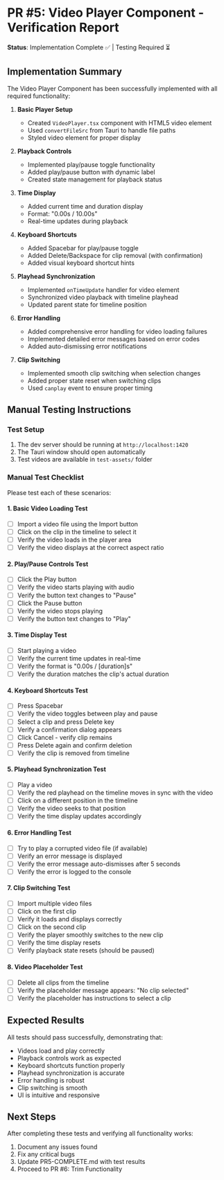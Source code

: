 # PR #5: Video Player Component - Verification Report

**Status**: Implementation Complete ✅ | Testing Required ⏳

## Implementation Summary

The Video Player Component has been successfully implemented with all required functionality:

1. **Basic Player Setup**
   - Created `VideoPlayer.tsx` component with HTML5 video element
   - Used `convertFileSrc` from Tauri to handle file paths
   - Styled video element for proper display

2. **Playback Controls**
   - Implemented play/pause toggle functionality
   - Added play/pause button with dynamic label
   - Created state management for playback status

3. **Time Display**
   - Added current time and duration display
   - Format: "0.00s / 10.00s"
   - Real-time updates during playback

4. **Keyboard Shortcuts**
   - Added Spacebar for play/pause toggle
   - Added Delete/Backspace for clip removal (with confirmation)
   - Added visual keyboard shortcut hints

5. **Playhead Synchronization**
   - Implemented `onTimeUpdate` handler for video element
   - Synchronized video playback with timeline playhead
   - Updated parent state for timeline position

6. **Error Handling**
   - Added comprehensive error handling for video loading failures
   - Implemented detailed error messages based on error codes
   - Added auto-dismissing error notifications

7. **Clip Switching**
   - Implemented smooth clip switching when selection changes
   - Added proper state reset when switching clips
   - Used `canplay` event to ensure proper timing

## Manual Testing Instructions

### Test Setup
1. The dev server should be running at `http://localhost:1420`
2. The Tauri window should open automatically
3. Test videos are available in `test-assets/` folder

### Manual Test Checklist

Please test each of these scenarios:

#### 1. Basic Video Loading Test
- [ ] Import a video file using the Import button
- [ ] Click on the clip in the timeline to select it
- [ ] Verify the video loads in the player area
- [ ] Verify the video displays at the correct aspect ratio

#### 2. Play/Pause Controls Test
- [ ] Click the Play button
- [ ] Verify the video starts playing with audio
- [ ] Verify the button text changes to "Pause"
- [ ] Click the Pause button
- [ ] Verify the video stops playing
- [ ] Verify the button text changes to "Play"

#### 3. Time Display Test
- [ ] Start playing a video
- [ ] Verify the current time updates in real-time
- [ ] Verify the format is "0.00s / [duration]s"
- [ ] Verify the duration matches the clip's actual duration

#### 4. Keyboard Shortcuts Test
- [ ] Press Spacebar
- [ ] Verify the video toggles between play and pause
- [ ] Select a clip and press Delete key
- [ ] Verify a confirmation dialog appears
- [ ] Click Cancel - verify clip remains
- [ ] Press Delete again and confirm deletion
- [ ] Verify the clip is removed from timeline

#### 5. Playhead Synchronization Test
- [ ] Play a video
- [ ] Verify the red playhead on the timeline moves in sync with the video
- [ ] Click on a different position in the timeline
- [ ] Verify the video seeks to that position
- [ ] Verify the time display updates accordingly

#### 6. Error Handling Test
- [ ] Try to play a corrupted video file (if available)
- [ ] Verify an error message is displayed
- [ ] Verify the error message auto-dismisses after 5 seconds
- [ ] Verify the error is logged to the console

#### 7. Clip Switching Test
- [ ] Import multiple video files
- [ ] Click on the first clip
- [ ] Verify it loads and displays correctly
- [ ] Click on the second clip
- [ ] Verify the player smoothly switches to the new clip
- [ ] Verify the time display resets
- [ ] Verify playback state resets (should be paused)

#### 8. Video Placeholder Test
- [ ] Delete all clips from the timeline
- [ ] Verify the placeholder message appears: "No clip selected"
- [ ] Verify the placeholder has instructions to select a clip

## Expected Results

All tests should pass successfully, demonstrating that:
- Videos load and play correctly
- Playback controls work as expected
- Keyboard shortcuts function properly
- Playhead synchronization is accurate
- Error handling is robust
- Clip switching is smooth
- UI is intuitive and responsive

## Next Steps

After completing these tests and verifying all functionality works:
1. Document any issues found
2. Fix any critical bugs
3. Update PR5-COMPLETE.md with test results
4. Proceed to PR #6: Trim Functionality
